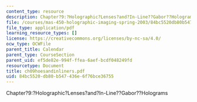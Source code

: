 ```yaml
---
content_type: resource
description: Chapter?9:?Holographic?Lenses?and?In-Line??Gabor??Holograms
file: /courses/mas-450-holographic-imaging-spring-2003/84bc5520db80b547436e6f76bce36755_ch09hoesandinliners.pdf
file_type: application/pdf
learning_resource_types: []
license: https://creativecommons.org/licenses/by-nc-sa/4.0/
ocw_type: OCWFile
parent_title: Calendar
parent_type: CourseSection
parent_uid: ef5de82e-994f-ffea-6aef-bcdf048249fd
resourcetype: Document
title: ch09hoesandinliners.pdf
uid: 84bc5520-db80-b547-436e-6f76bce36755
---
```

Chapter?9:?Holographic?Lenses?and?In-Line??Gabor??Holograms
